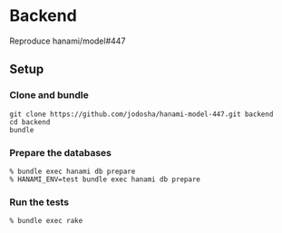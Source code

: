 # Backend

Reproduce hanami/model#447

## Setup

### Clone and bundle

```shell
git clone https://github.com/jodosha/hanami-model-447.git backend
cd backend
bundle
```

### Prepare the databases

```shell
% bundle exec hanami db prepare
% HANAMI_ENV=test bundle exec hanami db prepare
```

### Run the tests

```shell
% bundle exec rake
```
